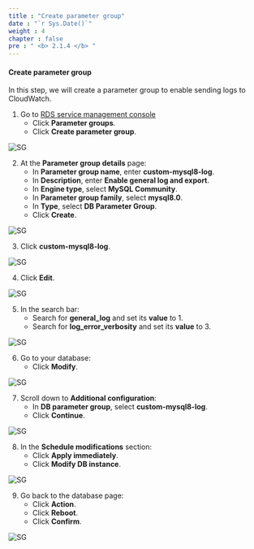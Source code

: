```yaml
---
title : "Create parameter group"
date : "`r Sys.Date()`"
weight : 4
chapter : false
pre : " <b> 2.1.4 </b> "
---
```


#### Create parameter group

In this step, we will create a parameter group to enable sending logs to CloudWatch.

1. Go to [RDS service management console](https://console.aws.amazon.com/rds/)  
   + Click **Parameter groups**.  
   + Click **Create parameter group**.

![SG](/images/2.prerequisite/021-createpargroup.png)

2. At the **Parameter group details** page:  
   + In **Parameter group name**, enter **custom-mysql8-log**.  
   + In **Description**, enter **Enable general log and export**.  
   + In **Engine type**, select **MySQL Community**.  
   + In **Parameter group family**, select **mysql8.0**.  
   + In **Type**, select **DB Parameter Group**.  
   + Click **Create**.

![SG](/images/2.prerequisite/022-createpargroup.png)

3. Click **custom-mysql8-log**.

![SG](/images/2.prerequisite/023-createpargroup.png)

4. Click **Edit**.

![SG](/images/2.prerequisite/024-createpargroup.png)

5. In the search bar:  
   + Search for **general_log** and set its **value** to 1.  
   + Search for **log_error_verbosity** and set its **value** to 3.

![SG](/images/2.prerequisite/025-createpargroup.png)

6. Go to your database:  
   + Click **Modify**.

![SG](/images/2.prerequisite/026-createpargroup.png)

7. Scroll down to **Additional configuration**:  
   + In **DB parameter group**, select **custom-mysql8-log**.  
   + Click **Continue**.

![SG](/images/2.prerequisite/027-createpargroup.png)

8. In the **Schedule modifications** section:  
   + Click **Apply immediately**.  
   + Click **Modify DB instance**.

![SG](/images/2.prerequisite/028-createpargroup.png)

9. Go back to the database page:  
   + Click **Action**.  
   + Click **Reboot**.  
   + Click **Confirm**.

![SG](/images/2.prerequisite/029-createpargroup.png)
